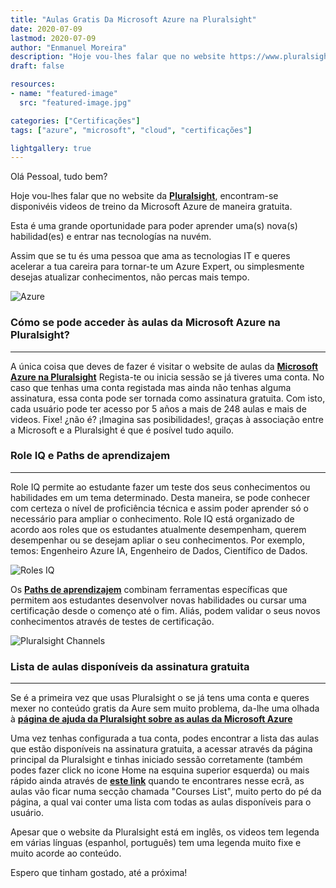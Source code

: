 ```yaml
---
title: "Aulas Gratis Da Microsoft Azure na Pluralsight"
date: 2020-07-09
lastmod: 2020-07-09
author: "Enmanuel Moreira"
description: "Hoje vou-lhes falar que no website https://www.pluralsight.com/, encontram-se disponivéis videos de treino da Microsoft Azure de maneira gratuita."
draft: false

resources:
- name: "featured-image"
  src: "featured-image.jpg"

categories: ["Certificações"]
tags: ["azure", "microsoft", "cloud", "certificações"]

lightgallery: true
---
```


<!--more-->

Olá Pessoal, tudo bem?

Hoje vou-lhes falar que no website da **[Pluralsight](https://www.pluralsight.com/)**, encontram-se disponivéis videos de treino da Microsoft Azure de maneira gratuita.  

Esta é uma grande oportunidade para poder aprender uma(s) nova(s) habilidad(es) e entrar nas tecnologías na nuvém.  

Assim que se tu és uma pessoa que ama as tecnologias IT e queres acelerar a tua careira para tornar-te um Azure Expert, ou simplesmente desejas atualizar conhecimentos, não percas mais tempo.  

![Azure](/images/azure-pluralsight/build-expertise-azure-pluralsight.png "Build Azure Expertise")

### Cómo se pode acceder às aulas da Microsoft Azure na Pluralsight?

***

A única coisa que deves de fazer é visitar o website de aulas da **[Microsoft Azure na Pluralsight](https://www.pluralsight.com/partners/microsoft/azure)** Regista-te ou inicia sessão se já tiveres uma conta. No caso que tenhas uma conta registada mas ainda não tenhas alguma assinatura, essa conta pode ser tornada como assinatura gratuita. Com isto, cada usuário pode ter acesso por 5 años a mais de 248 aulas e mais de videos. Fixe! ¿não é? ¡Imagina sas posibilidades!, graças à associação entre a Microsoft e a Pluralsight é que é posível tudo aquilo.  

### Role IQ e Paths de aprendizajem

***

Role IQ permite ao estudante fazer um teste dos seus conhecimentos ou habilidades em um tema determinado. Desta maneira, se pode conhecer com certeza o nível de proficiência técnica e assim poder aprender só o necessário para ampliar o conhecimento. Role IQ está organizado de acordo aos roles que os estudantes atualmente desempenham, querem desempenhar ou se desejam apliar o seu conhecimentos. Por exemplo, temos: Engenheiro Azure IA, Engenheiro de Dados, Científico de Dados.  

![Roles IQ](/images/azure-pluralsight/role-iq.png "Roles IQ")

Os **[Paths de aprendizajem](https://www.pluralsight.com/product/paths)** combinam ferramentas específicas que permitem aos estudantes desenvolver novas habilidades ou cursar uma certificação desde o començo até o fim. Aliás, podem validar o seus novos conhecimentos através de testes de certificação.  

![Pluralsight Channels](/images/azure-pluralsight/pluralsight-channels.png "Pluralsight Channels")

### Lista de aulas disponíveis da assinatura gratuita

***

Se é a primeira vez que usas Pluralsight o se já tens uma conta e queres mexer no conteúdo gratis da Aure sem muito problema, da-lhe uma olhada à **[página de ajuda da Pluralsight sobre as aulas da Microsoft Azure](https://help.pluralsight.com/help/microsoft-azure-courses)**  

Uma vez tenhas configurada a tua conta, podes encontrar a lista das aulas que estão disponíveis na assinatura gratuita, a acessar através da página principal da Pluralsight e tinhas iniciado sessão corretamente (também podes fazer click no icone Home na esquina superior esquerda) ou mais rápido ainda através de **[este link](https://app.pluralsight.com/library/)** quando te encontrares nesse ecrã, as aulas vão ficar numa secção chamada "Courses List", muito perto do pé da página, a qual vai conter uma lista com todas as aulas disponíveis para o usuário.  

Apesar que o website da Pluralsight está em inglês, os videos tem legenda em várias línguas (espanhol, português) tem uma legenda muito fixe e muito acorde ao conteúdo.  

Espero que tinham gostado, até a próxima!
